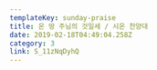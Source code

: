 ```yaml
---
templateKey: sunday-praise
title: 온 땅 주님의 것일세 / 시온 찬양대
date: 2019-02-18T04:49:04.258Z
category: 3
link: S_11zNqDyhQ
---
```


